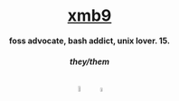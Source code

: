 <h1 align="center"><a href="https://archima.xyz">xmb9</a></h1>
<p align="center"><strong>foss advocate, bash addict, unix lover. 15.<h6 align="center"><strong>they/them</strong><br><br></p><p align="center">
    	<a href="https://discord.gg/users/988950574387068968"><img width="5%" src="https://github.com/user-attachments/assets/32ea7e08-0de3-4d95-b19b-3a0ef4cef049" alt="Discord"></a>
    	&nbsp;&nbsp;&nbsp;
    	<a href="https://archima.xyz"><img width="4%" src="https://github.com/user-attachments/assets/e56e9e34-0ab6-442a-bb03-938d98706ece" alt="Website"></a>
</p></strong><br><br></p>
